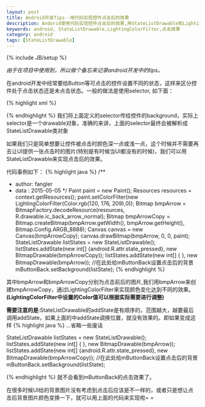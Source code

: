 ```yaml
---
layout: post
title: Android开发Tips--用代码实现控件点击后的效果
description: Andorid使用代码实现控件点击后的效果,用StateListDrawable和LightingColorFilter来实现控件的点击背景效果
keywords: android, StateListDrawable,LightingColorFilter,点击效果
category: android
tags: [StateListDrawable]
---
```

{% include JB/setup %}

*由于在项目中使用到，所以做个备忘来记录android开发中的tips。*

在android开发中经常要给Button等可点击的控件设置不同的状态，这样来区分控件处于点击状态还是未点击状态。一般的做法是使用selector, 如下面：

{% highlight xml %}
<?xml version="1.0" encoding="utf-8"?>
<selector xmlns:android="http://schemas.android.com/apk/res/android">
<item android:drawable="@drawable/ic_back_arrow_pressed" android:state_pressed="true"/>
<item android:drawable="@drawable/ic_back_arrow_normal" android:state_pressed="false"/>
<item android:drawable="@drawable/ic_back_arrow_normal" />
</selector>
{% endhighlight %}
我们将上面定义的selector传给控件的background，实际上selector是一个drawable对象，准确的来讲，上面的selector最终会被解析成StateListDrawable类对象

如果我们只是简单想要让控件被点击时颜色深一点或浅一点，这个时候并不需要再去让UI提供一张点击时的图片(特别是有时候当UI都没有的时候)，我们可以用StateListDrawable来实现点击后的效果。

代码事例如下：
{% highlight java %}
/**
 * author: fangler
 * data  : 2015-05-05
 */
 Paint paint = new Paint();
 Resources resources = context.getResources();
 paint.setColorFilter(new LightingColorFilter(Color.rgb(120, 176, 209),0));
 Bitmap bmpArrow = BitmapFactory.decodeResource(resources, R.drawable.ic_back_arrow_normal);
 Bitmap bmpArrowCopy = Bitmap.createBitmap(bmpArrow.getWidth(), bmpArrow.getHeight(), Bitmap.Config.ARGB_8888);
 Canvas canvas = new Canvas(bmpArrowCopy);
 canvas.drawBitmap(bmpArrow, 0, 0, paint);
 StateListDrawable listStates = new StateListDrawable();
 listStates.addState(new int[] {android.R.attr.state_pressed}, new BitmapDrawable(bmpArrowCopy));
 listStates.addState(new int[] { }, new BitmapDrawable(bmpArrow));
 //在此处给mButtonBack设置点击后的背景
 mButtonBack.setBackground(listState);
{% endhighlight %}

其中bmpArrow和bmpArrowCopy分别为点击前后的图片,我们用bmpArrow来创建bmpArrowCopy，通过LightingColorFilter来实现颜色变化达到不同的效果。**(LightingColorFilter中设置的Color值可以根据实际需要进行调整)**


**需要注意的是**:StateListDrawable的addState是有顺序的，范围越大，越要最后调用addState，如果上面的中addState调换位置，就没有效果的。即如果变成这样
{% highlight java %}
 ...省略一些废话

 StateListDrawable listStates = new StateListDrawable();
 listStates.addState(new int[] { }, new BitmapDrawable(bmpArrow));
 listStates.addState(new int[] {android.R.attr.state_pressed}, new BitmapDrawable(bmpArrowCopy));
 //在此处给mButtonBack设置点击后的背景
 mButtonBack.setBackground(listState);

{% endhighlight %}
就不会看到mButtonBack的点击效果了。

在很多时候UI给的背景图片没有考虑到点击后应该是不一样的，或者只是想让点击后背景图片颜色变换一下，就可以用上面的代码来实现啦= =



